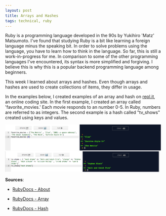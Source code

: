 ```yaml
---
layout: post
title: Arrays and Hashes
tags: technical, ruby
---
```


Ruby is a programming language developed in the 90s by Yukihiro 'Matz' Matsumoto. I've found that studying Ruby is a bit like learning a foreign language minus the speaking bit. In order to solve problems using the language, you have to learn how to think in the language. So far, this is still a work-in-progress for me. In comparison to some of the other programming languages I've encountered, its syntax is more simplified and forgiving. I believe this is why this is a popular backend programming language among beginners.

This week I learned about arrays and hashes. Even though arrays and hashes are used to create collections of items, they differ in usage.

In the examples below, I created examples of an array and hash on [repl.it](repl.it), an online coding site. In the first example, I created an array called 'favorite_movies.' Each movie responds to an number 0-5. In Ruby, numbers are referred to as integers. The second example is a hash called "tv_shows" created using keys and values.

![Array example](/assets/array_example.png)
![Hash example](/assets/hash_example.png)

**Sources**:

- [RubyDocs - About](https://www.ruby-lang.org/en/about/)

- [RubyDocs - Array](http://ruby-doc.org/core-2.2.0/Array.html)

- [RubyDocs - Hash](http://ruby-doc.org/core-2.2.0/Hash.html)